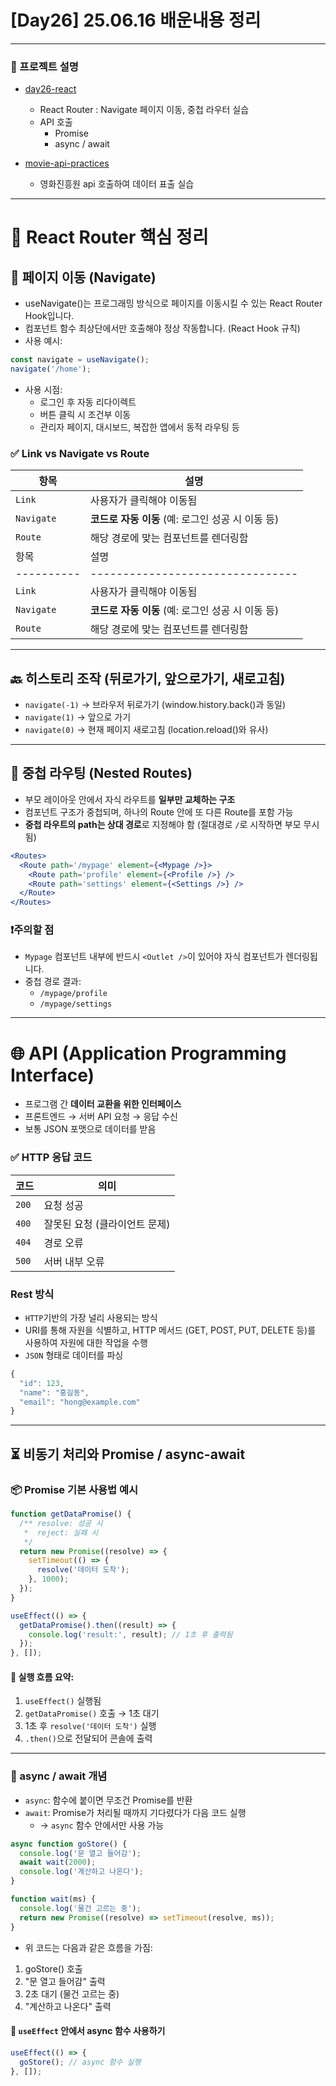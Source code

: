 # [Day26] 25.06.16 배운내용 정리

---

### 🔗 프로젝트 설명

- [day26-react](./day26-react/)

  - React Router : Navigate 페이지 이동, 중첩 라우터 실습
  - API 호출
    - Promise
    - async / await

- [movie-api-practices](./movie-api-practices/)
  - 영화진흥원 api 호출하여 데이터 표출 실습

---

# 📍 React Router 핵심 정리

## 🚀 페이지 이동 (Navigate)

- useNavigate()는 프로그래밍 방식으로 페이지를 이동시킬 수 있는 React Router Hook입니다.
- 컴포넌트 함수 최상단에서만 호출해야 정상 작동합니다. (React Hook 규칙)
- 사용 예시:

```jsx
const navigate = useNavigate();
navigate('/home');
```

- 사용 시점:
  - 로그인 후 자동 리다이렉트
  - 버튼 클릭 시 조건부 이동
  - 관리자 페이지, 대시보드, 복잡한 앱에서 동적 라우팅 등

### ✅ Link vs Navigate vs Route

| 항목       | 설명                                              |
| ---------- | ------------------------------------------------- |
| `Link`     | 사용자가 클릭해야 이동됨                          |
| `Navigate` | **코드로 자동 이동** (예: 로그인 성공 시 이동 등) |
| `Route`    | 해당 경로에 맞는 컴포넌트를 렌더링함              |
| 항목       | 설명                                              |
| ---------- | --------------------------------                  |
| `Link`     | 사용자가 클릭해야 이동됨                          |
| `Navigate` | **코드로 자동 이동** (예: 로그인 성공 시 이동 등) |
| `Route`    | 해당 경로에 맞는 컴포넌트를 렌더링함              |

---

## 🔙 히스토리 조작 (뒤로가기, 앞으로가기, 새로고침)

- `navigate(-1)` → 브라우저 뒤로가기 (window.history.back()과 동일)
- `navigate(1)` → 앞으로 가기
- `navigate(0)` → 현재 페이지 새로고침 (location.reload()와 유사)

---

## 🧩 중첩 라우팅 (Nested Routes)

- 부모 레이아웃 안에서 자식 라우트를 **일부만 교체하는 구조**
- 컴포넌트 구조가 중첩되며, 하나의 Route 안에 또 다른 Route를 포함 가능
- **중첩 라우트의 path는 상대 경로**로 지정해야 함 (절대경로 `/`로 시작하면 부모 무시됨)

```jsx
<Routes>
  <Route path='/mypage' element={<Mypage />}>
    <Route path='profile' element={<Profile />} />
    <Route path='settings' element={<Settings />} />
  </Route>
</Routes>
```

### ❗주의할 점

- `Mypage` 컴포넌트 내부에 반드시 `<Outlet />`이 있어야 자식 컴포넌트가 렌더링됩니다.
- 중첩 경로 결과:
  - `/mypage/profile`
  - `/mypage/settings`

---

# 🌐 API (Application Programming Interface)

- 프로그램 간 **데이터 교환을 위한 인터페이스**
- 프론트엔드 → 서버 API 요청 → 응답 수신
- 보통 JSON 포맷으로 데이터를 받음

### ✅ HTTP 응답 코드

| 코드  | 의미                          |
| ----- | ----------------------------- |
| `200` | 요청 성공                     |
| `400` | 잘못된 요청 (클라이언트 문제) |
| `404` | 경로 오류                     |
| `500` | 서버 내부 오류                |

### Rest 방식

- `HTTP`기반의 가장 널리 사용되는 방식
- URI를 통해 자원을 식별하고, HTTP 메서드 (GET, POST, PUT, DELETE 등)를 사용하여 자원에 대한 작업을 수행
- `JSON` 형태로 데이터를 파싱

```js
{
  "id": 123,
  "name": "홍길동",
  "email": "hong@example.com"
}
```

---

## ⏳ 비동기 처리와 Promise / async-await

### 📦 Promise 기본 사용법 예시

```jsx
function getDataPromise() {
  /** resolve: 성공 시
   *  reject: 실패 시
   */
  return new Promise((resolve) => {
    setTimeout(() => {
      resolve('데이터 도착');
    }, 1000);
  });
}

useEffect(() => {
  getDataPromise().then((result) => {
    console.log('result:', result); // 1초 후 출력됨
  });
}, []);
```

#### 📌 실행 흐름 요약:

1. `useEffect()` 실행됨
2. `getDataPromise()` 호출 → 1초 대기
3. 1초 후 `resolve('데이터 도착')` 실행
4. `.then()`으로 전달되어 콘솔에 출력

---

### 📘 async / await 개념

- `async`: 함수에 붙이면 무조건 Promise를 반환
- `await`: Promise가 처리될 때까지 기다렸다가 다음 코드 실행
  - → `async` 함수 안에서만 사용 가능

```jsx
async function goStore() {
  console.log('문 열고 들어감');
  await wait(2000);
  console.log('계산하고 나온다');
}

function wait(ms) {
  console.log('물건 고르는 중');
  return new Promise((resolve) => setTimeout(resolve, ms));
}
```

- 위 코드는 다음과 같은 흐름을 가짐:

1. goStore() 호출
2. "문 열고 들어감" 출력
3. 2초 대기 (물건 고르는 중)
4. "계산하고 나온다" 출력

#### 📘 `useEffect` 안에서 async 함수 사용하기

```jsx
useEffect(() => {
  goStore(); // async 함수 실행
}, []);
```
